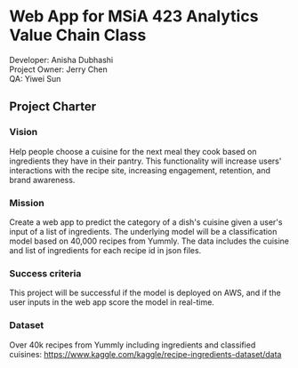 # Web App for MSiA 423 Analytics Value Chain Class

Developer: Anisha Dubhashi  
Project Owner: Jerry Chen  
QA: Yiwei Sun  

## Project Charter

### Vision 
Help people choose a cuisine for the next meal they cook based on ingredients they have in their pantry. This functionality will increase users' interactions with the recipe site, increasing engagement, retention, and brand awareness. 

### Mission 
Create a web app to predict the category of a dish's cuisine given  a user's input of a list of ingredients. The underlying model will be a classification model based on 40,000 recipes from Yummly. The data includes the cuisine and list of ingredients for each recipe id in json files. 

### Success criteria 
This project will be successful if the model is deployed on AWS, and if the user inputs in the web app score the model in real-time. 

### Dataset 
Over 40k recipes from Yummly including ingredients and classified cuisines: https://www.kaggle.com/kaggle/recipe-ingredients-dataset/data 



